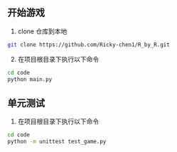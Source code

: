 ## 开始游戏
1. clone 仓库到本地

```bash
git clone https://github.com/Ricky-chen1/R_by_R.git
```

2. 在项目根目录下执行以下命令

```bash
cd code
python main.py
```

## 单元测试
1. 在项目根目录下执行以下命令

```bash
cd code
python -m unittest test_game.py 
```
